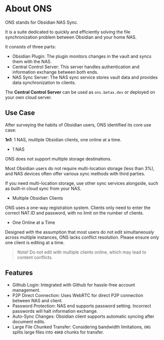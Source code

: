 # About ONS

ONS stands for Obsidian NAS Sync.

It is a suite dedicated to quickly and efficiently solving the file synchronization problem between Obsidian and your home NAS.

It consists of three parts:

* Obsidian Plugin: The plugin monitors changes in the vault and syncs them with the NAS.
* Central Control Server: This server handles authentication and information exchange between both ends.
* NAS Sync Server: The NAS sync service stores vault data and provides data synchronization to clients.

The **Central Control Server** can be used as `ons.betax.dev` or deployed on your own cloud server.

## Use Case

After surveying the habits of Obsidian users, ONS identified its core use case:

**1n1**: 1 NAS, multiple Obsidian clients, one online at a time.

* 1 NAS

ONS does not support multiple storage destinations.

Most Obsidian users do not require multi-location storage (less than 3%), and NAS devices often offer various sync methods with third parties.

If you need multi-location storage, use other sync services alongside, such as built-in cloud sync from your NAS.

* Multiple Obsidian Clients

ONS uses a one-way registration system. Clients only need to enter the correct NAT.ID and password, with no limit on the number of clients.

* One Online at a Time

Designed with the assumption that most users do not edit simultaneously across multiple instances, ONS lacks conflict resolution. Please ensure only one client is editing at a time.

> Note! Do not edit with multiple clients online, which may lead to content conflicts.

## Features

* Github Login: Integrated with Github for hassle-free account management.
* P2P Direct Connection: Uses WebRTC for direct P2P connection between NAS and client.
* Password Protection: NAS end supports password setting. Incorrect passwords will halt information exchange.
* Auto-Sync Changes: Obsidian client supports automatic syncing after document edits.
* Large File Chunked Transfer: Considering bandwidth limitations, `ONS` splits large files into `40KB` chunks for transfer.
